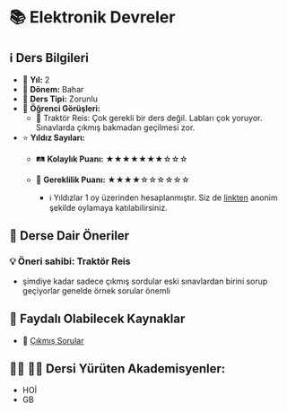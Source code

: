# 📚 Elektronik Devreler

## ℹ️ Ders Bilgileri

- 📅 **Yıl:** 2
- 📆 **Dönem:** Bahar
- 🏫 **Ders Tipi:** Zorunlu
- 💬 **Öğrenci Görüşleri:**
  - 👤 Traktör Reis: Çok gerekli bir ders değil. Labları çok yoruyor. Sınavlarda çıkmış bakmadan geçilmesi zor.
- ⭐ **Yıldız Sayıları:**
  - 🛤️ **Kolaylık Puanı:** ★★★★★★★☆☆☆
  - 🔑 **Gereklilik Puanı:** ★★★★☆☆☆☆☆☆

    - ℹ️ Yıldızlar 1 oy üzerinden hesaplanmıştır. Siz de [linkten](https://forms.gle/3njZjmhm215YCAxe6) anonim şekilde oylamaya katılabilirsiniz.
## 📝 Derse Dair Öneriler

### 💡 Öneri sahibi: Traktör Reis
- şimdiye kadar sadece çıkmış sordular eski sınavlardan birini sorup geçiyorlar genelde örnek sorular önemli

## 📖 Faydalı Olabilecek Kaynaklar

- 📄 [Çıkmış Sorular](https://drive.google.com/drive/folders/1LI_Bo7kWqI2krHTw0noUFl9crfZSlrZh)

## 👨‍🏫 👩‍🏫 Dersi Yürüten Akademisyenler:
- HOİ
- GB
